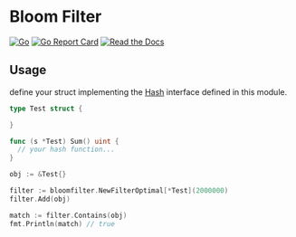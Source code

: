 # Bloom Filter

[![Go](https://github.com/rossmerr/bloomfilter/actions/workflows/go.yml/badge.svg)](https://github.com/rossmerr/bloomfilter/actions/workflows/go.yml)
[![Go Report Card](https://goreportcard.com/badge/github.com/rossmerr/bloomfilter)](https://goreportcard.com/report/github.com/rossmerr/bloomfilter)
[![Read the Docs](https://pkg.go.dev/badge/golang.org/x/pkgsite)](https://pkg.go.dev/github.com/rossmerr/bloomfilter)

## Usage

define your struct implementing the [Hash](hash.go) interface defined in this module.

```go
type Test struct {

}

func (s *Test) Sum() uint {
  // your hash function...
}
```

```go
obj := &Test{}

filter := bloomfilter.NewFilterOptimal[*Test](2000000)
filter.Add(obj)

match := filter.Contains(obj)
fmt.Println(match) // true
```

